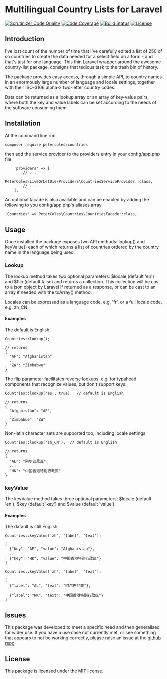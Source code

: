 # Multilingual Country Lists for Laravel

[![Scrutinizer Code Quality](https://scrutinizer-ci.com/g/petercoles/Multilingual-Country-List/badges/quality-score.png?b=master)](https://scrutinizer-ci.com/g/petercoles/Multilingual-Country-List/?branch=master)
[![Code Coverage](https://scrutinizer-ci.com/g/petercoles/Multilingual-Country-List/badges/coverage.png?b=master)](https://scrutinizer-ci.com/g/petercoles/Multilingual-Country-List/?branch=master)
[![Build Status](https://travis-ci.org/petercoles/Multilingual-Country-List.svg?branch=master)](https://travis-ci.org/petercoles/Multilingual-Country-List)
[![License](http://img.shields.io/:license-mit-blue.svg)](http://doge.mit-license.org)

## Introduction

I've lost count of the number of time that I've carefully edited a list of 250 of so countries to create the data needed for a select field on a form - and that's just for one language. This thin Laravel wrapper around the awesome country-list package, consigns that tedious task to the trash bin of history.

The package provides easy access, through a simple API, to country names in an enormously large number of language and locale settings, together with their ISO-3166 alpha-2 two-letter country codes.

Data can be returned as a lookup array or an array of key-value pairs, where both the key and value labels can be set according to the needs of the software consuming them.

## Installation

At the command line run

```
composer require petercoles/countries
```

then add the service provider to the providers entry in your config/app.php file

```
    'providers' => [
        // ...
        PeterColes\LiveOrLetDie\Providers\CountriesServiceProvider::class,
        // ...
    ],
```

An optional facade is also available and can be enabled by adding the following to you config/app.php's aliases array

```
'Countries' => PeterColes\Countries\CountriesFacade::class,
```

## Usage

Once installed the package exposes two API methods: lookup() and keyValue() each of which returns a list of countries ordered by the country name in the language being used.

### Lookup

The lookup method takes two optional parameters: $locale (default 'en') and $flip (default false) and returns a collection. This collection will be cast to a json object by Laravel if returned as a response, or can be cast to an array if needed with the toArray() method.

Locales can be expressed as a language code, e.g. 'fr', or a full locale code, e.g. zh_CN.

#### Examples

The default is English.

```
Countries::lookup();

// returns
{
  "AF": "Afghanistan",
  ...
  "ZW": "Zimbabwe"
}

```

The flip parameter facilitates reverse lookups, e.g. for typahead components that recognize values, but don't support keys.

```
Countries::lookup('es', true);  // default is English

// returns
{  
  "Afganistán": "AF",
  ...
  "Zimbabue": "ZW"
}

```

Non-latin character sets are supported too, including locale settings
```
Countries::lookup('zh_CN');  // default is English

// returns
{
  "AL": "阿尔巴尼亚",
  ...
  "HK": "中国香港特别行政区"
}

```


### keyValue

The keyValue method takes three optional parameters: $locale (default 'en'), $key (default 'key') and $value (default 'value').

#### Examples

The dafault is still English.
```
Countries::keyValue('zh', 'label', 'text');

[
  {"key": "AF", "value": "Afghanistan"},
  ...
  {"key": "HK", "value": "中国香港特别行政区"}
]
```



```
Countries::keyValue('zh', 'label', 'text');

[
  {"label": "AL", "text": "阿尔巴尼亚"},
  ...
  {"label": "HK", "text": "中国香港特别行政区"}
]
```


## Issues

This package was developed to meet a specific need and then generalised for wider use. If you have a use case not currently met, or see something that appears to not be working correctly, please raise an issue at the [github repo](https://github.com/petercoles/countries/issues)

## License

This package is licensed under the [MIT license](http://opensource.org/licenses/MIT).
